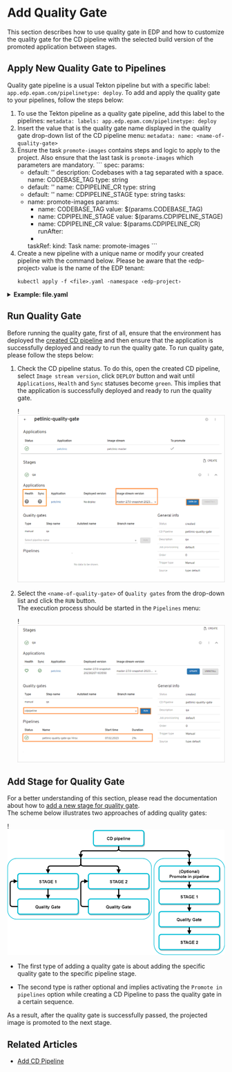 # Add Quality Gate

This section describes how to use quality gate in EDP and how to customize the quality gate for the CD pipeline with the selected build version of the promoted application between stages.

## Apply New Quality Gate to Pipelines
Quality gate pipeline is a usual Tekton pipeline but with a specific label: `app.edp.epam.com/pipelinetype: deploy`. To add and apply the quality gate to your pipelines, follow the steps below:

  1. To use the Tekton pipeline as a quality gate pipeline, add this label to the pipelines:
    ```
    metadata:
      labels:
        app.edp.epam.com/pipelinetype: deploy
    ```
  2. Insert the <name-of-quality-gate> value that is the quality gate name displayed in the quality gate drop-down list of the CD pipeline menu:
    ```
    metadata:
      name: <name-of-quality-gate>
    ```
  3. Ensure the task `promote-images` contains steps and logic to apply to the project. Also ensure that the last task is `promote-images` which parameters are mandatory.
    ```
    spec:
      params:
        - default: ''
          description: Codebases with a tag separated with a space.
          name: CODEBASE_TAG
          type: string
        - default: ''
          name: CDPIPELINE_CR
          type: string
        - default: ''
          name: CDPIPELINE_STAGE
          type: string
      tasks:
        - name: promote-images
          params:
            - name: CODEBASE_TAG
              value: $(params.CODEBASE_TAG)
            - name: CDPIPELINE_STAGE
              value: $(params.CDPIPELINE_STAGE)
            - name: CDPIPELINE_CR
              value: $(params.CDPIPELINE_CR)
          runAfter:
            - <last-task-name>
          taskRef:
            kind: Task
            name: promote-images
    ```
  4. Create a new pipeline with a unique name or modify your created pipeline with the command below. Please be aware that the ‹edp-project› value is the name of the EDP tenant:
      ```
      kubectl apply -f <file>.yaml -namespace ‹edp-project›
      ```
   <details>
   <summary><b>Example: file.yaml</b></summary>
       ```
        apiVersion: tekton.dev/v1beta1
        kind: Pipeline
        metadata:
          labels:
            app.edp.epam.com/pipelinetype: deploy
          name: <name-of-quality-gate>
          namespace: <edp-namespace>
        spec:
          params:
            - default: >-
                https://<CI-pipeline-provisioner>-<edp-namespace>.<cluster-name>.aws.main.edp.projects.epam.com/#/namespaces/$(context.pipelineRun.namespace)/pipelineruns/$(context.pipelineRun.name)
              name: pipelineUrl
              type: string
            - default: ''
              description: Codebases with a tag separated with a space.
              name: CODEBASE_TAG
              type: string
            - default: ''
              name: CDPIPELINE_CR
              type: string
            - default: ''
              name: CDPIPELINE_STAGE
              type: string
          tasks:
            - name: autotests
              params:
                - name: BASE_IMAGE
                  value: bitnami/kubectl:1.25.4
                - name: EXTRA_COMMANDS
                  value: echo "Hello World"
              taskRef:
                kind: Task
                name: run-quality-gate
            - name: promote-images
              params:
                - name: CODEBASE_TAG
                  value: $(params.CODEBASE_TAG)
                - name: CDPIPELINE_STAGE
                  value: $(params.CDPIPELINE_STAGE)
                - name: CDPIPELINE_CR
                  value: $(params.CDPIPELINE_CR)
              runAfter:
                - autotests
              taskRef:
                kind: Task
                name: promote-images
       ```
   </details>

## Run Quality Gate

Before running the quality gate, first of all, ensure that the environment has deployed the [created CD pipeline](../add-cd-pipeline/#create-cd-pipeline-in-the-dialog) and then ensure that the application is successfully deployed and ready to run the quality gate. To run quality gate, please follow the steps below:

1. Check the CD pipeline status. To do this, open the created CD pipeline, select `Image stream version`, click `DEPLOY` button and wait until `Applications`, `Health` and `Sync` statuses become `green`. This implies that the application is successfully deployed and ready to run the quality gate.

    !![CD pipeline stage overview](../assets/headlamp-user-guide/qg_cd_status.png "CD pipeline stage overview")

2. Select the `<name-of-quality-gate>` of `Quality gates` from the drop-down list and click the `RUN` button.<br>The execution process should be started in the `Pipelines` menu:


    !![Quality gate pipeline status](../assets/headlamp-user-guide/qg_stage_status.png "Quality gate pipeline status")

## Add Stage for Quality Gate

For a better understanding of this section, please read the documentation about how to [add a new stage for quality gate](../add-cd-pipeline/#add-a-new-stage).<br>
The scheme below illustrates two approaches of adding quality gates:

!![Quality gate promote a scheme](../assets/headlamp-user-guide/qg_promote_shema.png "Types of adding quality gate")

- The first type of adding a quality gate is about adding the specific quality gate to the specific pipeline stage.

- The second type is rather optional and implies activating the `Promote in pipelines` option while creating a CD Pipeline to pass the quality gate in a certain sequence.

As a result, after the quality gate is successfully passed, the projected image is promoted to the next stage.

## Related Articles

* [Add CD Pipeline](../headlamp-user-guide/add-cd-pipeline.md)